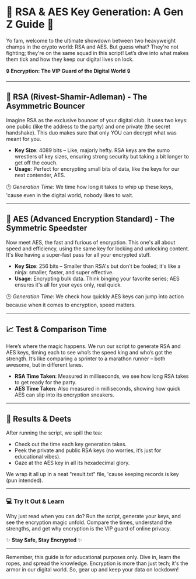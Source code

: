 # 🔐 **RSA & AES Key Generation: A Gen Z Guide** 🔐

Yo fam, welcome to the ultimate showdown between two heavyweight champs in the crypto world: RSA and AES. But guess what? They're not fighting; they're on the same squad in this script! Let’s dive into what makes them tick and how they keep our digital lives on lock.

🔒 **Encryption: The VIP Guard of the Digital World** 🔒

---

## 👑 RSA (Rivest-Shamir-Adleman) - The Asymmetric Bouncer

Imagine RSA as the exclusive bouncer of your digital club. It uses two keys: one public (like the address to the party) and one private (the secret handshake). This duo makes sure that only YOU can decrypt what was meant for you.

- **Key Size**: 4089 bits – Like, majorly hefty. RSA keys are the sumo wrestlers of key sizes, ensuring strong security but taking a bit longer to get off the couch.
- **Usage**: Perfect for encrypting small bits of data, like the keys for our next contender, AES.

🕒 *Generation Time*: We time how long it takes to whip up these keys, 'cause even in the digital world, nobody likes to wait.

---

## 💨 AES (Advanced Encryption Standard) - The Symmetric Speedster

Now meet AES, the fast and furious of encryption. This one's all about speed and efficiency, using the same key for locking and unlocking content. It's like having a super-fast pass for all your encrypted stuff.

- **Key Size**: 256 bits – Smaller than RSA's but don't be fooled; it's like a ninja: smaller, faster, and super effective.
- **Usage**: Encrypting bulk data. Think binging your favorite series; AES ensures it's all for your eyes only, real quick.

🕒 *Generation Time*: We check how quickly AES keys can jump into action because when it comes to encryption, speed matters.

---

## 📈 Test & Comparison Time

Here’s where the magic happens. We run our script to generate RSA and AES keys, timing each to see who’s the speed king and who’s got the strength. It’s like comparing a sprinter to a marathon runner – both awesome, but in different lanes.

- **RSA Time Taken**: Measured in milliseconds, we see how long RSA takes to get ready for the party.
- **AES Time Taken**: Also measured in milliseconds, showing how quick AES can slip into its encryption sneakers.

---

## 📝 Results & Deets

After running the script, we spill the tea:

- Check out the time each key generation takes.
- Peek the private and public RSA keys (no worries, it’s just for educational vibes).
- Gaze at the AES key in all its hexadecimal glory.

We wrap it all up in a neat "result.txt" file, 'cause keeping records is key (pun intended).

---

### 💻 Try It Out & Learn

Why just read when you can do? Run the script, generate your keys, and see the encryption magic unfold. Compare the times, understand the strengths, and get why encryption is the VIP guard of online privacy.

✨ **Stay Safe, Stay Encrypted** ✨

---

Remember, this guide is for educational purposes only. Dive in, learn the ropes, and spread the knowledge. Encryption is more than just tech; it's the armor in our digital world. So, gear up and keep your data on lockdown!
